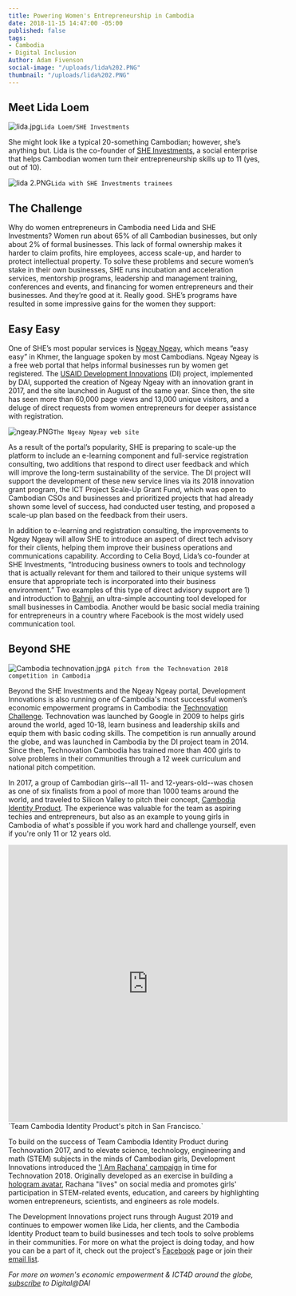 ```yaml
---
title: Powering Women's Entrepreneurship in Cambodia
date: 2018-11-15 14:47:00 -05:00
published: false
tags:
- Cambodia
- Digital Inclusion
Author: Adam Fivenson
social-image: "/uploads/lida%202.PNG"
thumbnail: "/uploads/lida%202.PNG"
---
```


## Meet Lida Loem

![lida.jpg](/uploads/lida.jpg)`Lida Loem/SHE Investments`

She might look like a typical 20-something Cambodian; however, she’s anything but. Lida is the co-founder of [SHE Investments](https://www.sheinvestments.com/), a social enterprise that helps Cambodian women turn their entrepreneurship skills up to 11 (yes, out of 10).

<!--more-->

![lida 2.PNG](/uploads/lida%202.PNG)`Lida with SHE Investments trainees`

## The Challenge
Why do women entrepreneurs in Cambodia need Lida and SHE Investments? Women run about 65% of all Cambodian businesses, but only about 2% of formal businesses. This lack of formal ownership makes it harder to claim profits, hire employees, access scale-up, and harder to protect intellectual property. To solve these problems and secure women’s stake in their own businesses, SHE runs incubation and acceleration services, mentorship programs, leadership and management training, conferences and events, and financing for women entrepreneurs and their businesses. And they’re good at it. Really good. SHE’s programs have resulted in some impressive gains for the women they support: 

<script id="infogram_0_6eb0600a-ef99-4cab-9bf4-d821350eac62" title="Cambodia WEE" src="https://e.infogram.com/js/dist/embed.js?rqB" type="text/javascript"></script>

## Easy Easy

One of SHE’s most popular services is [Ngeay Ngeay](http://ngeayngeay.co/), which means “easy easy” in Khmer, the language spoken by most Cambodians. Ngeay Ngeay is a free web portal that helps informal businesses run by women get registered. The [USAID Development Innovations](https://www.dai.com/our-work/projects/cambodia-development-innovations) (DI) project, implemented by DAI, supported the creation of Ngeay Ngeay with an innovation grant in 2017, and the site launched in August of the same year. Since then, the site has seen more than 60,000 page views and 13,000 unique visitors, and a deluge of direct requests from women entrepreneurs for deeper assistance with registration. 

![ngeay.PNG](/uploads/ngeay.PNG)`The Ngeay Ngeay web site`

As a result of the portal’s popularity, SHE is preparing to scale-up the platform to include an e-learning component and full-service registration consulting, two additions that respond to direct user feedback and which will improve the long-term sustainability of the service. The DI project will support the development of these new service lines via its 2018 innovation grant program, the ICT Project Scale-Up Grant Fund, which was open to Cambodian CSOs and businesses and prioritized projects that had already shown some level of success, had conducted user testing, and proposed a scale-up plan based on the feedback from their users. 

In addition to e-learning and registration consulting, the improvements to Ngeay Ngeay will allow SHE to introduce an aspect of direct tech advisory for their clients, helping them improve their business operations and communications capability. According to Celia Boyd, Lida’s co-founder at SHE Investments, “Introducing business owners to tools and technology that is actually relevant for them and tailored to their unique systems will ensure that appropriate tech is incorporated into their business environment.” Two examples of this type of direct advisory support are 1) and introduction to [Bahnji](https://banhji.com/), an ultra-simple accounting tool developed for small businesses in Cambodia. Another would be basic social media training for entrepreneurs in a country where Facebook is the most widely used communication tool. 

## Beyond SHE

![Cambodia technovation.jpg](/uploads/Cambodia%20technovation.jpg)`A pitch from the Technovation 2018 competition in Cambodia`

Beyond the SHE Investments and the Ngeay Ngeay portal, Development Innovations is also running one of Cambodia's most successful women’s economic empowerment programs in Cambodia: the [Technovation Challenge](https://technovationchallenge.org/). Technovation was launched by Google in 2009 to helps girls around the world, aged 10-18, learn business and leadership skills and equip them with basic coding skills. The competition is run annually around the globe, and was launched in Cambodia by the DI project team in 2014. Since then, Technovation Cambodia has trained more than 400 girls to solve problems in their communities through a 12 week curriculum and national pitch competition.

In 2017, a group of Cambodian girls--all 11- and 12-years-old--was chosen as one of six finalists from a pool of more than 1000 teams around the world, and traveled to Silicon Valley to pitch their concept, [Cambodia Identity Product](http://geeksincambodia.com/cambodia-identity-product-the-cambodian-team-that-made-it-to-the-technovation-world-pitch-in-silicon-valley/). The experience was valuable for the team as aspiring techies and entrepreneurs, but also as an example to young girls in Cambodia of what's possible if you work hard and challenge yourself, even if you're only 11 or 12 years old. 

<iframe src="https://www.facebook.com/plugins/video.php?href=https%3A%2F%2Fwww.facebook.com%2FUSAIDCambodia%2Fvideos%2F688060878056331%2F&show_text=1&width=560" width="560" height="555" style="border:none;overflow:hidden" scrolling="no" frameborder="0" allowTransparency="true" allow="encrypted-media" allowFullScreen="true"></iframe>
`Team Cambodia Identity Product's pitch in San Francisco.`

To build on the success of Team Cambodia Identity Product during Technovation 2017, and to elevate science, technology, engineering and math (STEM) subjects in the minds of Cambodian girls, Development Innovations introduced the ['I Am Rachana' campaign](https://www.facebook.com/iamrachanatech/) in time for Technovation 2018. Originally developed as an exercise in building a [hologram avatar](https://www.development-innovations.org/blog/make-your-own-hologram-bring-iamrachana-to-life/), Rachana "lives" on social media and promotes girls' participation in STEM-related events, education, and careers by highlighting women entrepreneurs, scientists, and engineers as role models. 

The Development Innovations project runs through August 2019 and continues to empower women like Lida, her clients, and the Cambodia Identity Product team to build businesses and tech tools to solve problems in their communities. For more on what the project is doing today, and how you can be a part of it, check out the project's [Facebook](https://www.facebook.com/DevInnoKH/) page or join their [email list](https://us3.list-manage.com/subscribe?u=eafe5ec46ecedb90b797eaa84&id=ee4ebac9e9).

*For more on women's economic empowerment & ICT4D around the globe, [subscribe](https://dai.us19.list-manage.com/subscribe?u=9cb0638e1f8d7224ba7058efa&id=67e58edf98) to Digital@DAI*